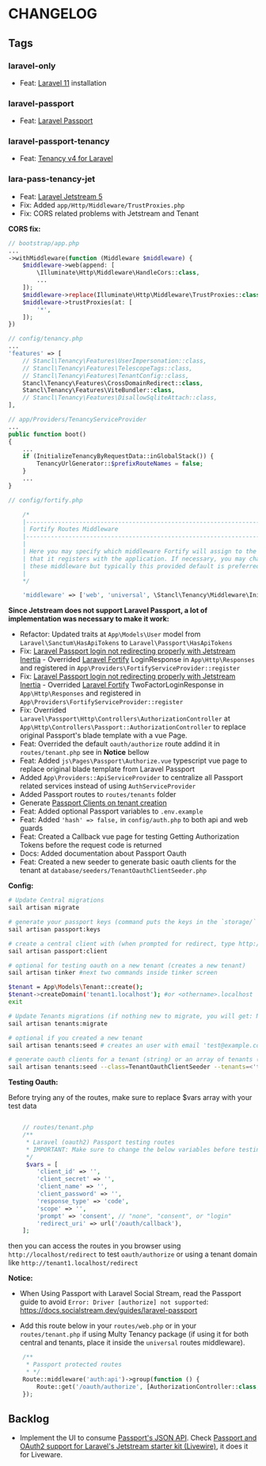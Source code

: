 # CHANGELOG

## Tags

### laravel-only

- Feat: [Laravel 11](https://laravel.com/docs/11.x) installation

### laravel-passport

- Feat: [Laravel Passport](https://laravel.com/docs/11.x/passport)

### laravel-passport-tenancy

- Feat: [Tenancy v4 for Laravel](https://tenancy-v4.pages.dev/)

### lara-pass-tenancy-jet

- Feat: [Laravel Jetstream 5](https://jetstream.laravel.com/)
- Fix: Added `app/Http/Middleware/TrustProxies.php`
- Fix: CORS related problems with Jetstream and Tenant

**CORS fix:**

```php
// bootstrap/app.php
...
->withMiddleware(function (Middleware $middleware) {
    $middleware->web(append: [
        \Illuminate\Http\Middleware\HandleCors::class,
        ...
    ]);
    $middleware->replace(Illuminate\Http\Middleware\TrustProxies::class, App\Http\Middleware\TrustProxies::class);
    $middleware->trustProxies(at: [
        '*',
    ]);
})

// config/tenancy.php
...
'features' => [
    // Stancl\Tenancy\Features\UserImpersonation::class,
    // Stancl\Tenancy\Features\TelescopeTags::class,
    // Stancl\Tenancy\Features\TenantConfig::class,
    Stancl\Tenancy\Features\CrossDomainRedirect::class,
    Stancl\Tenancy\Features\ViteBundler::class,
    // Stancl\Tenancy\Features\DisallowSqliteAttach::class,
],

// app/Providers/TenancyServiceProvider
...
public function boot()
{
    ...
    if (InitializeTenancyByRequestData::inGlobalStack()) {
        TenancyUrlGenerator::$prefixRouteNames = false;
    }
    ...
}

// config/fortify.php

    /*
    |--------------------------------------------------------------------------
    | Fortify Routes Middleware
    |--------------------------------------------------------------------------
    |
    | Here you may specify which middleware Fortify will assign to the routes
    | that it registers with the application. If necessary, you may change
    | these middleware but typically this provided default is preferred.
    |
    */

    'middleware' => ['web', 'universal', \Stancl\Tenancy\Middleware\InitializeTenancyByDomain::class],

```

**Since Jetstream does not support Laravel Passport, a lot of implementation was necessary to make it work:**

- Refactor: Updated traits at `App\Models\User` model from `Laravel\Sanctum\HasApiTokens` to `Laravel\Passport\HasApiTokens`
- Fix: [Laravel Passport login not redirecting properly with Jetstream Inertia](https://stackoverflow.com/questions/66571546/laravel-passport-login-not-redirecting-properly-with-jetstream-inertia) - Overrided [Laravel Fortify](https://laravel.com/docs/11.x/fortify) LoginResponse in `App\Http\Responses` and registered in `App\Providers\FortifyServiceProvider::register`
- Fix: [Laravel Passport login not redirecting properly with Jetstream Inertia](https://stackoverflow.com/questions/66571546/laravel-passport-login-not-redirecting-properly-with-jetstream-inertia) - Overrided [Laravel Fortify](https://laravel.com/docs/11.x/fortify) TwoFactorLoginResponse in `App\Http\Responses` and registered in `App\Providers\FortifyServiceProvider::register`
- Fix: Overrided `Laravel\Passport\Http\Controllers\AuthorizationController` at `App\Http\Controllers\Passport::AuthorizationController` to replace original Passport's blade template with a vue Page.
- Feat: Overrided the default `oauth/authorize` route addind it in `routes/tenant.php` see in **Notice** bellow
- Feat: Added `js\Pages\Passport\Authorize.vue` typescript vue page to replace original blade template from Laravel Passport
- Added `App\Providers::ApiServiceProvider` to centralize all Passport related services instead of using `AuthServiceProvider`
- Added Passport routes to `routes/tenants` folder
- Generate [Passport Clients on tenant creation](https://tenancy-v4.pages.dev/integrations/passport/#passport-encryption-keys)
- Feat: Added optional Passport variables to `.env.example`
- Feat: Added `'hash' => false,` in `config/auth.php` to both api and web guards
- Feat: Created a Callback vue page for testing Getting Authorization Tokens before the request code is returned
- Docs: Added documentation about Passport Oauth
- Feat: Created a new seeder to generate basic oauth clients for the tenant at `database/seeders/TenantOauthClientSeeder.php`

**Config:**

```sh
# Update Central migrations
sail artisan migrate

# generate your passport keys (command puts the keys in the `storage/` folder)
sail artisan passport:keys

# create a central client with (when prompted for redirect, type http://localhost/callback)
sail artisan passport:client

# optional for testing oauth on a new tenant (creates a new tenant)
sail artisan tinker #next two commands inside tinker screen

$tenant = App\Models\Tenant::create();
$tenant->createDomain('tenant1.localhost'); #or <othername>.localhost
exit

# Update Tenants migrations (if nothing new to migrate, you will get: Nothing to migrate. thats expected!)
sail artisan tenants:migrate 

# optional if you created a new tenant
sail artisan tenants:seed # creates an user with email 'test@example.com' and password: 'password'

# generate oauth clients for a tenant (string) or an array of tenants (array)
sail artisan tenants:seed --class=TenantOauthClientSeeder --tenants=<'the-tenant-id' or ['tenant-array-of-ids']>
```

**Testing Oauth:**

Before trying any of the routes, make sure to replace $vars array with your test data

```php

    // routes/tenant.php
    /**
     * Laravel (oauth2) Passport testing routes
     * IMPORTANT: Make sure to change the below variables before testing
     */
     $vars = [
        'client_id' => '',
        'client_secret' => '',
        'client_name' => '',
        'client_password' => '',
        'response_type' => 'code',
        'scope' => '',
        'prompt' => 'consent', // "none", "consent", or "login"
        'redirect_uri' => url('/oauth/callback'),
    ];
```

then you can access the routes in you browser using `http://localhost/redirect` to test `oauth/authorize`
or using a tenant domain like `http://tenant1.localhost/redirect`

**Notice:**

- When Using Passport with Laravel Social Stream, read the Passport guide to avoid `Error: Driver [authorize] not supported`: <https://docs.socialstream.dev/guides/laravel-passport>

- Add this route below in your `routes/web.php` or in your `routes/tenant.php` if using Multy Tenancy package (if using it for both central and tenants, place it inside the `universal` routes middleware).

```php
    /**
     * Passport protected routes
     * */
    Route::middleware('auth:api')->group(function () {
        Route::get('/oauth/authorize', [AuthorizationController::class, 'authorize'])->name('passport.authorizations.authorize');
    });
```

## Backlog

- Implement the UI to consume [Passport's JSON API](https://laravel.com/docs/11.x/passport#clients-json-api). Check [Passport and OAuth2 support for Laravel's Jetstream starter kit (Livewire)](https://github.com/headerx/laravel-jetstream-passport), it does it for Liveware.
